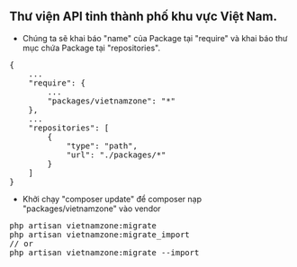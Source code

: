 ## Thư viện API tỉnh thành phố khu vực Việt Nam.

- Chúng ta sẽ khai báo "name" của Package tại "require" và khai báo thư mục chứa Package tại "repositories".


<pre>
{
    ...
    "require": {
        ...
        "packages/vietnamzone": "*"
    },
    ...
    "repositories": [
        {
            "type": "path",
            "url": "./packages/*"
        }
    ]
}
</pre>

- Khởi chạy "composer update" để composer nạp "packages/vietnamzone" vào vendor

<pre>
php artisan vietnamzone:migrate
php artisan vietnamzone:migrate_import
// or
php artisan vietnamzone:migrate --import
</pre>
